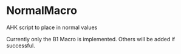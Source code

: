# NormalMacro
AHK script to place in normal values

Currently only the B1 Macro is implemented.  Others will be added if successful.


